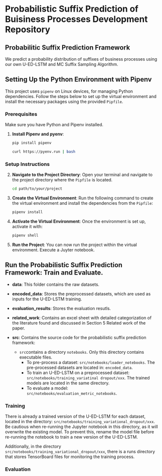 # Probabilistic Suffix Prediction of Buisiness Processes Development Repository

## Probabilitic Suffix Prediction Framework
We predict a probability distribution of suffixes of business processes using our own U-ED-LSTM and MC Suffix Sampling Algorithm.


## Setting Up the Python Environment with Pipenv

This project uses `pipenv` on Linux devices, for managing Python dependencies. Follow the steps below to set up the virtual environment and install the necessary packages using the provided `Pipfile`.

### Prerequisites
Make sure you have Python and Pipenv installed.
1. **Install Pipenv and pyenv**:
    
    ```bash
    pip install pipenv
    ```

    ```bash
    curl https://pyenv.run | bash
    ```

### Setup Instructions
2. **Navigate to the Project Directory**: Open your terminal and navigate to the project directory where the `Pipfile` is located.
    
    ```bash
    cd path/to/your/project
    ```

3. **Create the Virtual Environment**: Run the following command to create the virtual environment and install the dependencies from the `Pipfile`:
    
    ```bash
    pipenv install
    ```

4. **Activate the Virtual Environment**: Once the environment is set up, activate it with:
    
    ```bash
    pipenv shell
    ```

5. **Run the Project**: You can now run the project within the virtual environment. Execute a Juyter notebook.


## Run the Probabilistic Suffix Prediction Framework: Train and Evaluate.

- **data**: This folder contains the raw datasets.

- **encoded_data**: Stores the preprocessed datasets, which are used as inputs for the U-ED-LSTM training.

- **evaluation_results**: Stores the evaluation resutls.

- **related_work**: Contains an excel sheet with detailed categorization of the literature found and discussed in Section 5 Related work of the paper.

- **src**: Contains the source code for the probabilistic suffix prediction framework:
    - ``src``contains a directory ``notebooks``. Only this directory contains executable files.
        - To pre-process a dataset: ``src/notebooks/loader_notebooks``. The pre-processed datasets are located in: ``encoded_data``.
        - To train an U-ED-LSTM on a preprocessed dataset: ``src/notebooks/training_variatinal dropout/xxx``. The trained models are located in the same directory.
        - To evaluate a model: ``src/notebooks/evaluation_metric_notebooks``.

### Training

There is already a trained version of the U-ED-LSTM for each dataset, located in the directory: ``src/notebooks/training_variational_dropout/xxx``. Be cautious when re-running the Jupyter notebook in this directory, as it will overwrite the existing model. To prevent this, rename the model file before re-running the notebook to train a new version of the U-ED-LSTM.

Additionally, in the directory ``src/notebooks/training_variational_dropout/xxx``, there is a runs directory that stores TensorBoard files for monitoring the training process.

### Evaluation


